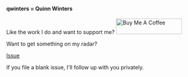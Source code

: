 #### qwinters = Quinn Winters

Like the work I do and want to support me?
<a href="https://www.buymeacoffee.com/roniemartinez" target="_blank"><img src="https://cdn.buymeacoffee.com/buttons/default-orange.png" alt="Buy Me A Coffee" height="41" width="174"></a>

Want to get something on my radar?

<a class="github-button" href="https://github.com/qwinters/qwinters/issues" data-color-scheme="no-preference: light; light: light; dark: light;" data-size="large" data-show-count="true" aria-label="Issue qwinters/qwinters on GitHub">Issue</a>

If you file a blank issue, I'll follow up with you privately. 
